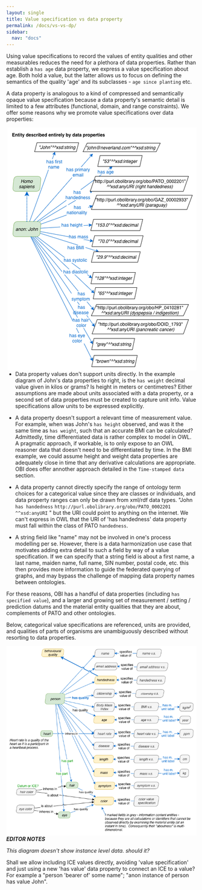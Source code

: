 ```yaml
---
layout: single
title: Value specification vs data property
permalink: /docs/vs-vs-dp/
sidebar:
  nav: "docs"
---
```

Using value specifications to record the values of entity qualities and other measurables reduces the need for a plethora of data properties. Rather than establish a `has age` data property, we express a value specification about age.  Both hold a value, but the latter allows us to focus on defining the semantics of the quality 'age' and its subclasses - `age since planting` etc. 

A data property is analogous to a kind of compressed and semantically opaque value specification because a data property's semantic detail is limited to a few attributes (functional, domain, and range constraints). We offer some reasons why we promote value specifications over data properties:

<img align="right" src="/assets/images/docs/data_john_data_properties.png">

- Data property values don't support units directly. In the example diagram of John's data properties to right, is the `has weight` decimal value given in kilos or grams? Is height in meters or centimetres? Either assumptions are made about units associated with a data property, or a second set of data properties must be created to capture unit info.  Value specifications allow units to be expressed explicitly.

- A data property doesn't support a relevant time of measurement value.  For example, when was John's `has height` observed, and was it the same time as `has weight`, such that an accurate BMI can be calculated?  Admittedly, time differentiated data is rather complex to model in OWL. A pragmatic approach, if workable, is to only expose to an OWL reasoner data that doesn't need to be differentiated by time. In the BMI example, we could assume height and weight data properties are adequately close in time that any derivative calculations are appropriate. OBI does offer annother approach detailed in the `Time-stamped data` section.

- A data property cannot directly specify the range of ontology term choices for a categorical value since they are classes or individuals, and data property ranges can only be drawn from xml/rdf data types. "John `has handedness` `http://purl.obolibrary.org/obo/PATO_0002201
^^xsd:anyURI` " but the URI could point to anything on the internet. We can't express in OWL that the URI of 'has handedness' data property must fall within the class of PATO `handedness`.

- A string field like "name" may not be involved in one's process modelling per se.  However, there is a data harmonization use case that motivates adding extra detail to such a field by way of a value specification. If we can specify that a string field is about a first name, a last name, maiden name, full name, SIN number, postal code, etc. this then provides more information to guide the federated querying of graphs, and may bypass the challenge of mapping data property names between ontologies. 

For these reasons, OBI has a handful of data properties (including `has specified value`), and a larger and growing set of measurement / setting / prediction datums and the material entity qualities that they are about, complements of PATO and other ontologies.

Below, categorical value specifications are referenced, units are provided, and qualities of parts of organisms are unambiguously described without resorting to data properties.

<img align="right" src="/assets/images/docs/data_john_properties_as_vs.png">

***EDITOR NOTES***

*This diagram doesn't show instance level data. should it?*

Shall we allow including ICE values directly, avoiding 'value specification' and just using a new 'has value' data property to connect an ICE to a value? For example a "person 'bearer of' some name"; "anon instance of person has value John".


